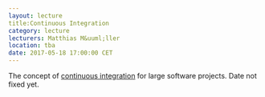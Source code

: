 ```yaml
---
layout: lecture
title:Continuous Integration
category: lecture
lecturers: Matthias M&uuml;ller 
location: tba
date: 2017-05-18 17:00:00 CET
---
```


The concept of [continuous integration] for large software projects. Date not fixed yet.

[continuous integration]: https://en.wikipedia.org/wiki/Continuous_integration

